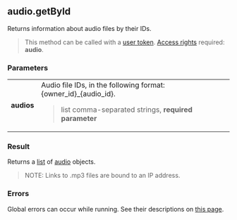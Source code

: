 ## audio.getById

Returns information about audio files by their IDs.

> This method can be called with a [user token](https://vk.com/dev/access_token). [Access rights](https://vk.com/dev/permissions) required: **audio**.

### Parameters

<table>
  <tr>
    <td>
      <b>audios</b>
    </td>
    <td>
      Audio file IDs, in the following format: {owner_id}_{audio_id}.
      <blockquote>
        list comma-separated strings, <b>required parameter</b>
      </blockquote>
    </td>
  </tr>
</table>

### Result

Returns a [list](http://vk.com/dev/list) of [audio](https://vk.com/dev/objects/audio) objects.

> NOTE: Links to .mp3 files are bound to an IP address.

### Errors

Global errors can occur while running. See their descriptions on [this page](https://vk.com/dev/errors).
